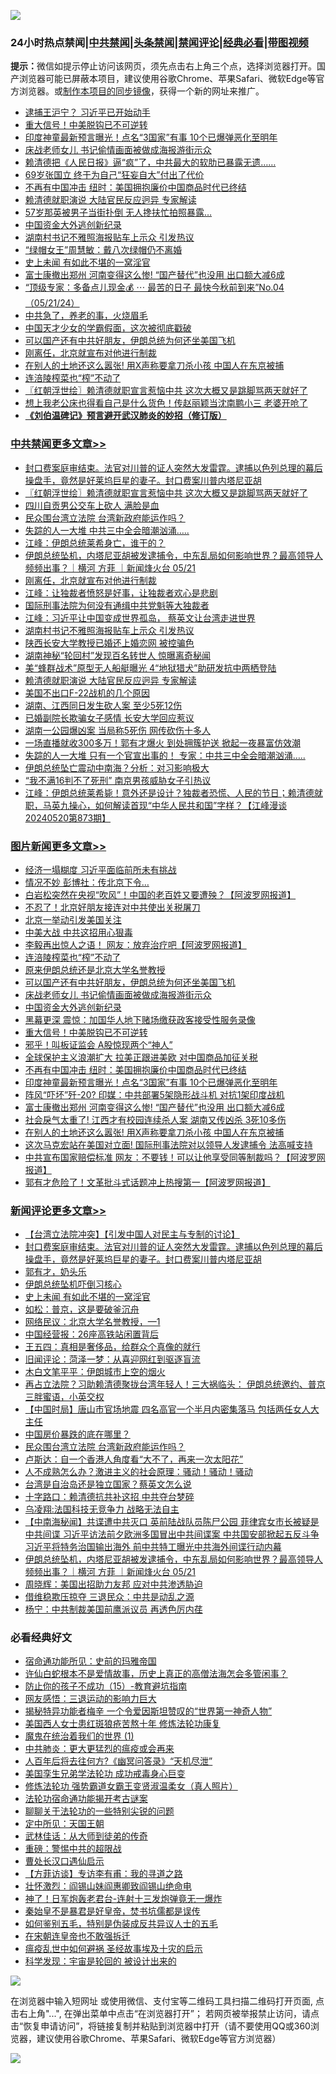 ![](https://raw.githubusercontent.com/jsvpn/jsproxy/dev/64photo/fqnews-qr.jpg)

<div id="tt">
<h3>24小时热点禁闻|<a href="#%E4%B8%AD%E5%85%B1%E7%A6%81%E9%97%BB%E6%9B%B4%E5%A4%9A%E6%96%87%E7%AB%A0">中共禁闻</a>|<a href="#%E5%9B%BE%E7%89%87%E6%96%B0%E9%97%BB%E6%9B%B4%E5%A4%9A%E6%96%87%E7%AB%A0">头条禁闻</a>|<a href="#%E6%96%B0%E9%97%BB%E8%AF%84%E8%AE%BA%E6%9B%B4%E5%A4%9A%E6%96%87%E7%AB%A0">禁闻评论|<a href="#%E5%BF%85%E7%9C%8B%E7%BB%8F%E5%85%B8%E5%A5%BD%E6%96%87">经典必看</a>|<a href="https://9290254.xyz/3" target="_blank">带图视频</a></h3>
<div><b>提示：</b>微信如提示停止访问该网页，须先点击右上角三个点，选择浏览器打开。国产浏览器可能已屏蔽本项目，建议使用谷歌Chrome、苹果Safari、微软Edge等官方浏览器。或<a href="%E5%88%B6%E4%BD%9Cgit%E7%A6%81%E9%97%BB%E9%95%9C%E5%83%8F.md">制作本项目的同步镜像</a>，获得一个新的网址来推广。</div>
<ul>

<li><a href="/ccpdope/20240522/2039861.md">逮捕王沪宁？ 习近平已开始动手</a></li>
<li><a href="/topimagenews/20240522/2039737.md">重大信号！中美脱钩已不可逆转</a></li>
<li><a href="/topimagenews/20240521/2039597.md">印度神童最新预言曝光！点名“3国家”有事 10个已爆弹恶化至明年</a></li>
<li><a href="/topimagenews/20240522/2039760.md">床战老师女儿 书记偷情画面被做成海报游街示众</a></li>
<li><a href="/sohnews/20240521/2039577.md">赖清德把《人民日报》逼“疯”了，中共最大的软肋已暴露无遗……</a></li>
<li><a href="/yule/20240522/2039745.md">69岁张国立 终于为自己“狂妄自大”付出了代价</a></li>
<li><a href="/topimagenews/20240521/2039615.md">不再有中国冲击 纽时：美国拥抱廉价中国商品时代已终结</a></li>
<li><a href="/cbnews/20240521/2039548.md">赖清德就职演说 大陆官民反应迥异 专家解读</a></li>
<li><a href="/yule/20240522/2039747.md">57岁那英被男子当街扑倒 无人搀扶忙拍照暴露…</a></li>
<li><a href="/topimagenews/20240522/2039759.md">中国资金大外逃创新纪录</a></li>
<li><a href="/cbnews/20240521/2039652.md">湖南村书记不雅照海报贴车上示众 引发热议</a></li>
<li><a href="/yule/20240522/2039748.md">“绿帽女王”周慧敏：戴八次绿帽仍不离婚</a></li>
<li><a href="/comments/20240522/2039848.md">史上未闻 有如此不堪的一窝淫官</a></li>
<li><a href="/topimagenews/20240521/2039595.md">富士康撤出郑州 河南变得这么惨! “国产替代”也没用 出口额大减6成</a></li>
<li><a href="/sohnews/20240522/2039675.md">“顶级专家：多备点儿现金💰 ⋯ 最苦的日子 最快今秋前到来”No.04（05/21/24）</a></li>
<li><a href="/cnnews/20240522/2039743.md">中共急了，养老的事，火烧眉毛</a></li>
<li><a href="/yule/20240522/2039764.md">中国天才少女的学霸假面，这次被彻底戳破</a></li>
<li><a href="/topimagenews/20240522/2039761.md">可以国产还有中共好朋友，伊朗总统为何还坐美国飞机</a></li>
<li><a href="/cbnews/20240522/2039762.md">刚离任，北京就宣布对他进行制裁</a></li>
<li><a href="/topimagenews/20240521/2039536.md">在别人的土地还这么嚣张! 用X声称要拿刀杀小孩 中国人在东京被捕</a></li>
<li><a href="/topimagenews/20240522/2039856.md">连涪陵榨菜也“榨”不动了</a></li>
<li><a href="/cbnews/20240522/2039860.md">〖红朝浮世绘〗赖清德就职宣言惹恼中共 这次大概又是跳脚骂两天就好了</a></li>
<li><a href="/cnnews/20240522/2039898.md">想上我老公床也得看自己是什么货色！传赵丽颖当沈南鹏小三 老婆开呛了</a></li>
<li><b><a href="/comments/20200207/1272816.md" target="_blank">《刘伯温碑记》预言避开武汉肺炎的妙招（修订版）</a></b></li>
</ul>
</div>

<div class="catlist">
<h3><a href="/cbnews/" target="_blank">中共禁闻</a><span><a href="/cbnews/" target="_blank" rel="nofollow">更多文章>></a></span></h3>
<ul>
<li><a href="/comments/20240522/2039911.md" target="_blank">封口费案庭审结束。法官对川普的证人突然大发雷霆。逮捕以色列总理的幕后操盘手，竟然是好莱坞巨星的妻子。封口费案川普内塔尼亚胡</a></li>
<li><a href="/cbnews/20240522/2039860.md" target="_blank">〖红朝浮世绘〗赖清德就职宣言惹恼中共 这次大概又是跳脚骂两天就好了</a></li>
<li><a href="/cbnews/20240522/2039815.md" target="_blank">四川自贡男公交车上砍人 满脸是血</a></li>
<li><a href="/comments/20240522/2039812.md" target="_blank">民众围台湾立法院 台湾新政府能运作吗？</a></li>
<li><a href="/cbnews/20240522/2039798.md" target="_blank">失踪的人一大堆 中共三中全会暗潮汹涌…..</a></li>
<li><a href="/cbnews/20240522/2039784.md" target="_blank">江峰：伊朗总统莱希身亡，谁干的？</a></li>
<li><a href="/comments/20240522/2039766.md" target="_blank">伊朗总统坠机，内塔尼亚胡被发逮捕令，中东乱局如何影响世界？最高领导人频频出事？｜横河 方菲 ｜新闻烽火台 05/21</a></li>
<li><a href="/cbnews/20240522/2039762.md" target="_blank">刚离任，北京就宣布对他进行制裁</a></li>
<li><a href="/cbnews/20240522/2039753.md" target="_blank">江峰：让独裁者愤怒是好事，让独裁者欢心是悲剧</a></li>
<li><a href="/cbnews/20240522/2039738.md" target="_blank">国际刑事法院为何没有通缉中共党魁等大独裁者</a></li>
<li><a href="/cbnews/20240522/2039722.md" target="_blank">江峰：习近平让中国变成世界孤岛， 蔡英文让台湾走进世界</a></li>
<li><a href="/cbnews/20240521/2039652.md" target="_blank">湖南村书记不雅照海报贴车上示众 引发热议</a></li>
<li><a href="/cbnews/20240521/2039651.md" target="_blank">陕西长安大学教授已婚还上婚恋网 被控骗色</a></li>
<li><a href="/cbnews/20240521/2039598.md" target="_blank">湖南神秘“轮回村”发现百名转世人 惊曝离奇秘闻</a></li>
<li><a href="/cbnews/20240521/2039569.md" target="_blank">美“蜂群战术”原型无人船艇曝光 4“地狱猎犬”助研发抗中两栖登陆</a></li>
<li><a href="/cbnews/20240521/2039548.md" target="_blank">赖清德就职演说 大陆官民反应迥异 专家解读</a></li>
<li><a href="/cbnews/20240521/2039547.md" target="_blank">美国不出口F-22战机的几个原因</a></li>
<li><a href="/cbnews/20240521/2039546.md" target="_blank">湖南、江西同日发生砍人案 至少5死12伤</a></li>
<li><a href="/cbnews/20240521/2039545.md" target="_blank">已婚副院长欺骗女子感情 长安大学回应惹议</a></li>
<li><a href="/cbnews/20240521/2039544.md" target="_blank">湖南一公园爆凶案 当局称5死伤 网传砍伤十多人</a></li>
<li><a href="/cbnews/20240521/2039537.md" target="_blank">一场直播就收300多万！郭有才爆火 到处拥簇护送 掀起一夜暴富仿效潮</a></li>
<li><a href="/cbnews/20240521/2039466.md" target="_blank">失踪的人一大堆 只有一个官宣出事的！ 专家：中共三中全会暗潮汹涌…..</a></li>
<li><a href="/cbnews/20240521/2039457.md" target="_blank">伊朗总统坠亡震动中南海？分析：对习影响极大</a></li>
<li><a href="/cbnews/20240521/2039444.md" target="_blank">“我不满16判不了死刑” 南京男孩威胁女子引热议</a></li>
<li><a href="/cbnews/20240521/2039443.md" target="_blank">江峰：伊朗总统莱希毙！意外还是设计？独裁者恐慌、人民的节日；赖清德就职，马英九操心，如何解读首现“中华人民共和国”字样？【江峰漫谈20240520第873期】</a></li>

</ul>
</div>
<div class="catlist">
<h3><a href="/topimagenews/" target="_blank">图片新闻</a><span><a href="/topimagenews/" target="_blank" rel="nofollow">更多文章>></a></span></h3>
<ul>
<li><a href="/topimagenews/20240522/2039932.md" target="_blank">经济一塌糊度 习近平面临前所未有挑战</a></li>
<li><a href="/topimagenews/20240522/2039931.md" target="_blank">情况不妙 彭博社：传北京下令…</a></li>
<li><a href="/topimagenews/20240522/2039922.md" target="_blank">白岩松突然在央视“吹风”！中国的老百姓又要遭殃？【阿波罗网报道】</a></li>
<li><a href="/topimagenews/20240522/2039886.md" target="_blank">不忍了！北京好朋友接连对中共使出关税屠刀</a></li>
<li><a href="/topimagenews/20240522/2039885.md" target="_blank">北京一举动引发美国关注</a></li>
<li><a href="/topimagenews/20240522/2039884.md" target="_blank">中美大战 中共这招用心狠毒</a></li>
<li><a href="/topimagenews/20240522/2039862.md" target="_blank">李毅再出惊人之语！ 网友：放弃治疗吧【阿波罗网报道】</a></li>
<li><a href="/topimagenews/20240522/2039856.md" target="_blank">连涪陵榨菜也“榨”不动了</a></li>
<li><a href="/topimagenews/20240522/2039786.md" target="_blank">原来伊朗总统还是北京大学名誉教授</a></li>
<li><a href="/topimagenews/20240522/2039761.md" target="_blank">可以国产还有中共好朋友，伊朗总统为何还坐美国飞机</a></li>
<li><a href="/topimagenews/20240522/2039760.md" target="_blank">床战老师女儿 书记偷情画面被做成海报游街示众</a></li>
<li><a href="/topimagenews/20240522/2039759.md" target="_blank">中国资金大外逃创新纪录</a></li>
<li><a href="/topimagenews/20240522/2039758.md" target="_blank">黑幕更深 震惊：加国华人地下赌场缴获政客接受性服务录像</a></li>
<li><a href="/topimagenews/20240522/2039737.md" target="_blank">重大信号！中美脱钩已不可逆转</a></li>
<li><a href="/topimagenews/20240522/2039731.md" target="_blank">邪乎！叫板证监会 A股惊现两个“神人”</a></li>
<li><a href="/topimagenews/20240521/2039650.md" target="_blank">全球保护主义浪潮扩大 拉美正跟进美欧 对中国商品加征关税</a></li>
<li><a href="/topimagenews/20240521/2039615.md" target="_blank">不再有中国冲击 纽时：美国拥抱廉价中国商品时代已终结</a></li>
<li><a href="/topimagenews/20240521/2039597.md" target="_blank">印度神童最新预言曝光！点名“3国家”有事 10个已爆弹恶化至明年</a></li>
<li><a href="/topimagenews/20240521/2039596.md" target="_blank">阵风“吓坏”歼-20? 印媒：中共部署5架隐形战斗机 对抗1架印度战机</a></li>
<li><a href="/topimagenews/20240521/2039595.md" target="_blank">富士康撤出郑州 河南变得这么惨! “国产替代”也没用 出口额大减6成</a></li>
<li><a href="/topimagenews/20240521/2039594.md" target="_blank">社会戾气太重了! 江西才有校园连续杀人案 湖南又传凶杀 3死10多伤</a></li>
<li><a href="/topimagenews/20240521/2039536.md" target="_blank">在别人的土地还这么嚣张! 用X声称要拿刀杀小孩 中国人在东京被捕</a></li>
<li><a href="/topimagenews/20240521/2039535.md" target="_blank">这次马克宏站在美国对立面! 国际刑事法院对以领导人发逮捕令 法高喊支持</a></li>
<li><a href="/topimagenews/20240521/2039520.md" target="_blank">中共宣布国家赔偿标准 网友：不要钱！可以让他享受同等制裁吗？【阿波罗网报道】</a></li>
<li><a href="/topimagenews/20240521/2039492.md" target="_blank">郭有才危险了！文革批斗式话题冲上热搜第一【阿波罗网报道】</a></li>

</ul>
</div>
<div class="catlist">
<h3><a href="/comments/" target="_blank">新闻评论</a><span><a href="/comments/" target="_blank" rel="nofollow">更多文章>></a></span></h3>
<ul>
<li><a href="/comments/20240522/2039949.md" target="_blank">【台湾立法院冲突】【引发中国人对民主与专制的讨论】</a></li>
<li><a href="/comments/20240522/2039911.md" target="_blank">封口费案庭审结束。法官对川普的证人突然大发雷霆。逮捕以色列总理的幕后操盘手，竟然是好莱坞巨星的妻子。封口费案川普内塔尼亚胡</a></li>
<li><a href="/comments/20240522/2039872.md" target="_blank">郭有才，奶头乐</a></li>
<li><a href="/comments/20240522/2039857.md" target="_blank">伊朗总统坠机吓倒习核心</a></li>
<li><a href="/comments/20240522/2039848.md" target="_blank">史上未闻 有如此不堪的一窝淫官</a></li>
<li><a href="/comments/20240522/2039847.md" target="_blank">如松：普京，这是要破釜沉舟</a></li>
<li><a href="/comments/20240522/2039846.md" target="_blank">网络民议：北京大学名誉教授，—1</a></li>
<li><a href="/comments/20240522/2039845.md" target="_blank">中国经营报：26座高铁站闲置背后</a></li>
<li><a href="/comments/20240522/2039844.md" target="_blank">王五四：真相是奢侈品，给群众个真像的就行</a></li>
<li><a href="/comments/20240522/2039842.md" target="_blank">旧闻评论：菏泽一梦：从喜迎网红到驱逐盲流</a></li>
<li><a href="/comments/20240522/2039841.md" target="_blank">木白文笔平平：伊朗城市上空的烟火</a></li>
<li><a href="/comments/20240522/2039838.md" target="_blank">再占立法院？习助赖清德聚拢台湾年轻人！三大祸临头： 伊朗总统邀约、普京三胖蜜语，小英交权</a></li>
<li><a href="/comments/20240522/2039837.md" target="_blank">【中国时局】唐山市官场地震 四名高官一个半月内密集落马 包括两任女人大主任</a></li>
<li><a href="/comments/20240522/2039819.md" target="_blank">中国房价暴跌的底在哪里？</a></li>
<li><a href="/comments/20240522/2039812.md" target="_blank">民众围台湾立法院 台湾新政府能运作吗？</a></li>
<li><a href="/comments/20240522/2039806.md" target="_blank">卢斯达：自一个香港人角度看“大不了，再来一次太阳花”</a></li>
<li><a href="/comments/20240522/2039805.md" target="_blank">人不成熟怎么办？激进主义的社会原理：骚动！骚动！骚动</a></li>
<li><a href="/comments/20240522/2039804.md" target="_blank">台湾是自治岛还是独立国家？蔡英文怎么说</a></li>
<li><a href="/comments/20240522/2039803.md" target="_blank">十字路口：赖清德抗共补这招 中共夺台梦碎</a></li>
<li><a href="/comments/20240522/2039790.md" target="_blank">乌凌翔:法国科技无竞争力 战略无法自主</a></li>
<li><a href="/comments/20240522/2039775.md" target="_blank">【中南海秘闻】共谍遭中共灭口 英前陆战队员陈尸公园 菲律宾女市长被疑是中共间谍 习近平访法前夕欧洲多国冒出中共间谍案 中共国安部掀起五反斗争 习近平将特务治国输出海外 前中共特工曝光中共海外间谍行动内幕</a></li>
<li><a href="/comments/20240522/2039766.md" target="_blank">伊朗总统坠机，内塔尼亚胡被发逮捕令，中东乱局如何影响世界？最高领导人频频出事？｜横河 方菲 ｜新闻烽火台 05/21</a></li>
<li><a href="/comments/20240522/2039763.md" target="_blank">周晓辉：美国出招助力友邦 应对中共渗透胁迫</a></li>
<li><a href="/comments/20240522/2039740.md" target="_blank">借维稳欺压掠夺 三退民众：中共是动乱之源</a></li>
<li><a href="/comments/20240522/2039739.md" target="_blank">杨宁：中共制裁美国前鹰派议员 再透色厉内荏</a></li>

</ul>
</div>

<div class="catlist">
<h3>必看经典好文</h3>
<ul>
<li><a href="/cbnews/20180711/970353.md" target="_blank">宿命通功能所见：史前的玛雅帝国</a></li>
<li><a href="/cnnews/20180504/937198.md" target="_blank">许仙白蛇根本不是爱情故事，历史上真正的高僧法海怎会多管闲事？</a></li>
<li><a href="/comments/20231003/1941700.md" target="_blank">防止你的孩子不成功（15）-教育避坑指南</a></li>
<li><a href="/cbnews/20200126/1265515.md" target="_blank">网友感悟：三退运动的影响力巨大</a></li>
<li><a href="/cnnews/20210317/1506463.md" target="_blank">揭秘特异功能者梅辛 一个令爱因斯坦赞叹的“世界第一神奇人物”</a></li>
<li><a href="/comments/20190126/1070164.md" target="_blank">美国西人女士患红斑狼疮苦熬十年 修炼法轮功康复</a></li>
<li><a href="/topimagenews/20180519/944624.md" target="_blank">魔鬼在统治着我们的世界 (1)</a></li>
<li><a href="/comments/20200211/1275071.md" target="_blank">中共肺炎：更大更猛烈的瘟疫或会再来</a></li>
<li><a href="/comments/20210228/1495257.md" target="_blank">人百年后将去往何方?《幽冥问答录》“天机尽泄”</a></li>
<li><a href="/comments/20210509/1542373.md" target="_blank">美国孪生兄弟学法轮功 成功戒毒身心巨变</a></li>
<li><a href="/cbnews/20211127/1658400.md" target="_blank">修炼法轮功 强势霸道女霸王变贤淑温柔女（真人照片）</a></li>
<li><a href="/tculture/20121025/73079.md" target="_blank">法轮功宿命通功能揭开考古谜案</a></li>
<li><a href="/comments/20190417/1114875.md" target="_blank">聊聊关于法轮功的一些特别尖锐的问题</a></li>
<li><a href="/tculture/xiulian/20151111/470021.md" target="_blank">定中所见：天国王朝</a></li>
<li><a href="/topimagenews/20130216/104433.md" target="_blank">武林佳话：从大师到徒弟的传奇</a></li>
<li><a href="/comments/20200717/1362287.md" target="_blank">重磅：警惕中共的超限战</a></li>
<li><a href="/comments/20230417/1873184.md" target="_blank">曹处长汉口遇仙启示</a></li>
<li><a href="/comments/20210804/1600181.md" target="_blank">【方菲访谈】专访李有甫：我的寻道之路</a></li>
<li><a href="/cbnews/20200727/1366904.md" target="_blank">壮怀激烈：阎锡山妹阎惠卿致阎锡山绝命电</a></li>
<li><a href="/cnnews/20150422/388322.md" target="_blank">神了！日军炮轰老君台-连射十三发炮弹竟无一爆炸</a></li>
<li><a href="/lifebaike/20210407/1521258.md" target="_blank">秦始皇不是暴君是好皇帝，焚书坑儒都是误传</a></li>
<li><a href="/comments/20221120/1813928.md" target="_blank">如何鉴别五毛，特别是伪装成反共异议人士的五毛</a></li>
<li><a href="/lifebaike/20200315/1294178.md" target="_blank">在宋朝连皇帝也不敢强拆迁</a></li>
<li><a href="/comments/20200618/1346823.md" target="_blank">瘟疫乱世中如何避祸 圣经故事埃及十灾的启示</a></li>
<li><a href="/comments/20230228/1854345.md" target="_blank">科学发现：宇宙是轮回的 被设计出来的</a></li>

</ul>
</div>

![](https://raw.githubusercontent.com/jsvpn/jsproxy/dev/64photo/fqnews-qr.jpg)

在浏览器中输入短网址 或使用微信、支付宝等二维码工具扫描二维码打开页面, 点击右上角"...", 在弹出菜单中点击“在浏览器打开”； 若网页被举报禁止访问，请点击“恢复申请访问”，将链接复制并粘贴到浏览器中打开（请不要使用QQ或360浏览器，建议使用谷歌Chrome、苹果Safari、微软Edge等官方浏览器）

![](https://raw.githubusercontent.com/jsvpn/jsproxy/dev/64photo/wx.jpg)